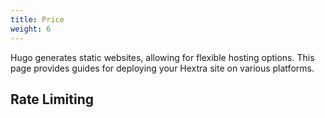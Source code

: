 ```yaml
---
title: Price
weight: 6
---
```


Hugo generates static websites, allowing for flexible hosting options.
This page provides guides for deploying your Hextra site on various platforms.

<!--more-->


## Rate Limiting